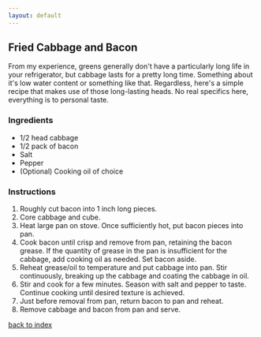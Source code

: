 ```yaml
---
layout: default
---
```


## Fried Cabbage and Bacon
<!---
Anchen Tong, ndecillion
-->
From my experience, greens generally don't have a particularly long life in your refrigerator, but cabbage lasts for a pretty long time. Something about it's low water content or something like that. Regardless, here's a simple recipe that makes use of those long-lasting heads. No real specifics here, everything is to personal taste.

### Ingredients
- 1/2 head cabbage
- 1/2 pack of bacon
- Salt
- Pepper
- (Optional) Cooking oil of choice

### Instructions
1. Roughly cut bacon into 1 inch long pieces.
2. Core cabbage and cube.
3. Heat large pan on stove. Once sufficiently hot, put bacon pieces into pan.
4. Cook bacon until crisp and remove from pan, retaining the bacon grease. If the quantity of grease in the pan is insufficient for the cabbage, add cooking oil as needed. Set bacon aside.
5. Reheat grease/oil to temperature and put cabbage into pan. Stir continuously, breaking up the cabbage and coating the cabbage in oil.
6. Stir and cook for a few minutes. Season with salt and pepper to taste. Continue cooking until desired texture is achieved.
7. Just before removal from pan, return bacon to pan and reheat.
8. Remove cabbage and bacon from pan and serve.

[back to index](../)
